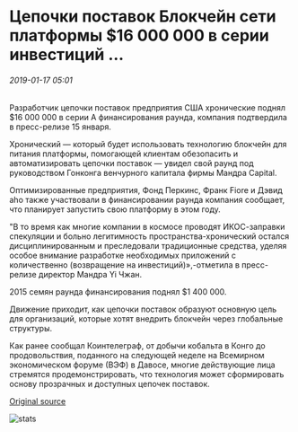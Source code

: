 # Цепочки поставок Блокчейн сети платформы $16 000 000 в серии инвестиций ...

###### 2019-01-17 05:01

Разработчик цепочки поставок предприятия США хронические поднял $16 000 000 в серии А финансирования раунда, компания подтвердила в пресс-релизе 15 января.

Хронический — который будет использовать технологию блокчейн для питания платформы, помогающей клиентам обезопасить и автоматизировать цепочки поставок — увидел свой раунд под руководством Гонконга венчурного капитала фирмы Мандра Capital.

Оптимизированные предприятия, Фонд Перкинс, Франк Fiore и Дэвид aho также участвовали в финансировании раунда компания сообщает, что планирует запустить свою платформу в этом году.

"В то время как многие компании в космосе проводят ИКОС-заправки спекуляции и больно легитимность пространства-хронический остался дисциплинированным и преследовали традиционные средства, уделяя особое внимание разработке необходимых приложений с количественно (возвращение на инвестиций)»,-отметила в пресс-релизе директор Мандра Yi Чжан.

2015 семян раунда финансирования поднял $1 400 000.

Движение приходит, как цепочки поставок образуют основную цель для организаций, которые хотят внедрить блокчейн через глобальные структуры.

Как ранее сообщал Коинтелеграф, от добычи кобальта в Конго до продовольствия, поданного на следующей неделе на Всемирном экономическом форуме (ВЭФ) в Давосе, многие действующие лица стремятся продемонстрировать, что технология может сформировать основу прозрачных и доступных цепочек поставок.

[Original source](https://cointelegraph.com/news/blockchain-supply-chain-platform-nets-16-million-in-series-a-investment)

![stats](https://c.statcounter.com/11760860/0/a89fa40b/1/ "stats")